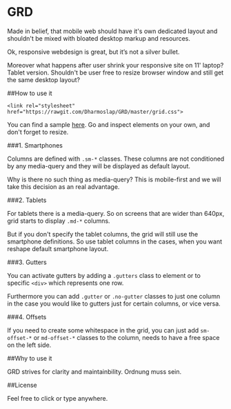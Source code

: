 GRD
=============



Made in belief, that mobile web should have it's own dedicated layout and shouldn't be mixed with bloated desktop markup and resources.

Ok, responsive webdesign is great, but it’s not a silver bullet.

Moreover what happens after user shrink your responsive site on 11' laptop?
Tablet version. Shouldn't be user free to resize browser window and still get the same desktop layout?

##How to use it

``<link rel="stylesheet" href="https://rawgit.com/Dharmoslap/GRD/master/grid.css">``

You can find a sample [here](http://dharmoslap.github.io/GRD/). Go and inspect elements on your own, and don't forget to resize.

###1. Smartphones

Columns are defined with `.sm-*` classes.
These columns are not conditioned by any media-query and they will be displayed as default layout.

Why is there no such thing as media-query?
This is mobile-first and we will take this decision as an real advantage.

###2. Tablets

For tablets there is a media-query.
So on screens that are wider than 640px, grid starts to display `.md-*` columns.

But if you don't specify the tablet columns, the grid will still use the smartphone definitions.
So use tablet columns in the cases, when you want reshape default smartphone layout.


###3. Gutters

You can activate gutters by adding a `.gutters` class to <body> element or to specific `<div>` which represents one row.

Furthermore you can add `.gutter` or `.no-gutter` classes to just one column in the case you would like to gutters just for certain columns, or vice versa.  

###4. Offsets

If you need to create some whitespace in the grid, you can just add `sm-offset-*` or `md-offset-*` classes to the column, needs to have a free space on the left side.


##Why to use it

GRD strives for clarity and maintainbility. Ordnung muss sein.


##License

Feel free to click or type anywhere.
